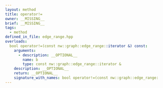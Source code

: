 ```yaml
---
layout: method
title: operator!=
owner: __MISSING__
brief: __MISSING__
tags:
  - method
defined_in_file: edge_range.hpp
overloads:
  bool operator!=(const nw::graph::edge_range::iterator &) const:
    arguments:
      - description: __OPTIONAL__
        name: b
        type: const nw::graph::edge_range::iterator &
    description: __OPTIONAL__
    return: __OPTIONAL__
    signature_with_names: bool operator!=(const nw::graph::edge_range::iterator & b) const
---
```

